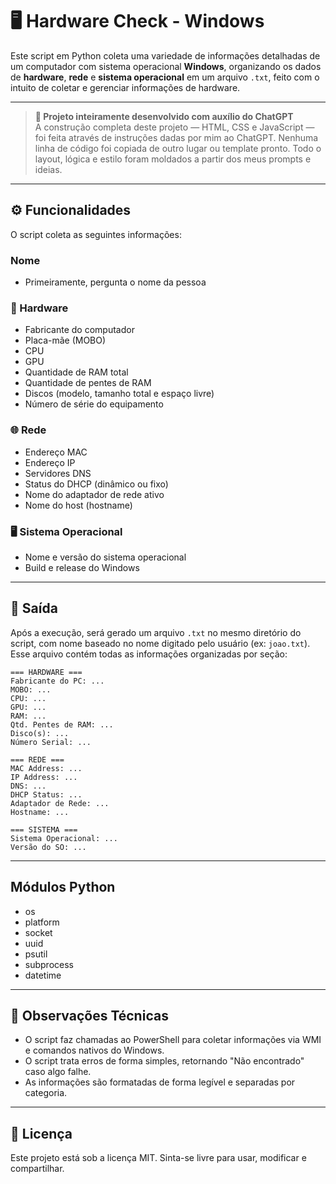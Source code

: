 # 🖥️ Hardware Check - Windows

Este script em Python coleta uma variedade de informações detalhadas de um computador com sistema operacional **Windows**, organizando os dados de **hardware**, **rede** e **sistema operacional** em um arquivo `.txt`, feito com o intuito de coletar e gerenciar informações de hardware.

---

> **🧠 Projeto inteiramente desenvolvido com auxílio do ChatGPT**  
> A construção completa deste projeto — HTML, CSS e JavaScript — foi feita através de instruções dadas por mim ao ChatGPT.
> Nenhuma linha de código foi copiada de outro lugar ou template pronto. Todo o layout, lógica e estilo foram moldados a partir dos meus prompts e ideias.

---

## ⚙️ Funcionalidades

O script coleta as seguintes informações:

### Nome

- Primeiramente, pergunta o nome da pessoa
  
### 🔧 Hardware
- Fabricante do computador  
- Placa-mãe (MOBO)  
- CPU  
- GPU  
- Quantidade de RAM total  
- Quantidade de pentes de RAM  
- Discos (modelo, tamanho total e espaço livre)  
- Número de série do equipamento  

### 🌐 Rede
- Endereço MAC  
- Endereço IP  
- Servidores DNS  
- Status do DHCP (dinâmico ou fixo)  
- Nome do adaptador de rede ativo  
- Nome do host (hostname)  

### 🖥️ Sistema Operacional
- Nome e versão do sistema operacional  
- Build e release do Windows  

---

## 📁 Saída

Após a execução, será gerado um arquivo `.txt` no mesmo diretório do script, com nome baseado no nome digitado pelo usuário (ex: `joao.txt`). Esse arquivo contém todas as informações organizadas por seção:

```
=== HARDWARE ===
Fabricante do PC: ...
MOBO: ...
CPU: ...
GPU: ...
RAM: ...
Qtd. Pentes de RAM: ...
Disco(s): ...
Número Serial: ...

=== REDE ===
MAC Address: ...
IP Address: ...
DNS: ...
DHCP Status: ...
Adaptador de Rede: ...
Hostname: ...

=== SISTEMA ===
Sistema Operacional: ...
Versão do SO: ...
```
---

## Módulos Python

- os  
- platform  
- socket  
- uuid  
- psutil  
- subprocess  
- datetime

---

## 📌 Observações Técnicas

- O script faz chamadas ao PowerShell para coletar informações via WMI e comandos nativos do Windows.  
- O script trata erros de forma simples, retornando "Não encontrado" caso algo falhe.  
- As informações são formatadas de forma legível e separadas por categoria.

---

## 📄 Licença
Este projeto está sob a licença MIT. Sinta-se livre para usar, modificar e compartilhar.
